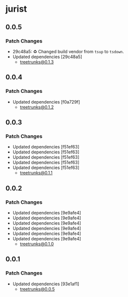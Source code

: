 # jurist

## 0.0.5

### Patch Changes

- 29c48a5: ♻️ Changed build vendor from `tsup` to `tsdown`.
- Updated dependencies [29c48a5]
  - treetrunks@0.1.3

## 0.0.4

### Patch Changes

- Updated dependencies [f0a729f]
  - treetrunks@0.1.2

## 0.0.3

### Patch Changes

- Updated dependencies [f51ef63]
- Updated dependencies [f51ef63]
- Updated dependencies [f51ef63]
- Updated dependencies [f51ef63]
- Updated dependencies [f51ef63]
  - treetrunks@0.1.1

## 0.0.2

### Patch Changes

- Updated dependencies [9e9afe4]
- Updated dependencies [9e9afe4]
- Updated dependencies [9e9afe4]
- Updated dependencies [9e9afe4]
- Updated dependencies [9e9afe4]
- Updated dependencies [9e9afe4]
  - treetrunks@0.1.0

## 0.0.1

### Patch Changes

- Updated dependencies [93e1af1]
  - treetrunks@0.0.5
